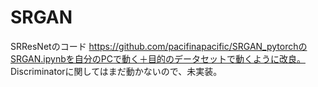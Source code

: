 # SRGAN
SRResNetのコード
https://github.com/pacifinapacific/SRGAN_pytorchのSRGAN.ipynbを自分のPCで動く＋目的のデータセットで動くように改良。
Discriminatorに関してはまだ動かないので、未実装。

